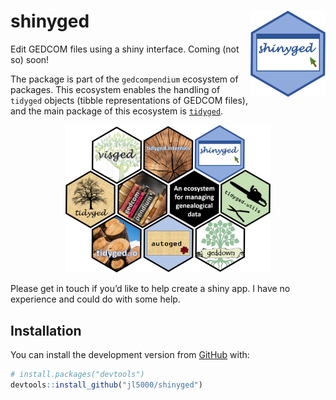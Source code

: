 
<!-- README.md is generated from README.Rmd. Please edit that file -->

# shinyged <img src='man/figures/logo.png' align="right" height="138" />

<!-- badges: start -->

<!-- badges: end -->

Edit GEDCOM files using a shiny interface. Coming (not so) soon\!

The package is part of the `gedcompendium` ecosystem of packages. This
ecosystem enables the handling of `tidyged` objects (tibble
representations of GEDCOM files), and the main package of this ecosystem
is [`tidyged`](https://jl5000.github.io/tidyged/).

<img src="man/figures/allhex.png" width="65%" style="display: block; margin: auto;" />
<br> Please get in touch if you’d like to help create a shiny app. I
have no experience and could do with some help.

## Installation

You can install the development version from
[GitHub](https://github.com/) with:

``` r
# install.packages("devtools")
devtools::install_github("jl5000/shinyged")
```
